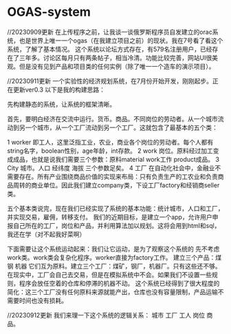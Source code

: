 # OGAS-system
//20230909更新
在上传程序之前，让我谈一谈俄罗斯程序员自发建立的orac系统，也是世界上唯一一个ogas（在我建立项目之前）的现状。我在7号看了看这个系统，了解了基本情况。
这个系统以论坛方式存在，有579名注册用户，已经存在了三年多。讨论区每月只有两条帖子，相当冷清。功能比较完善，网站UI很美观。但是没有见到产品和项目类的任何实例（除了唯一一个造车的演示项目）。



//20230911更新
一个实验性的经济规划系统，在7月份开始开发，刚刚起步。正在更新ver0.3
以下是我的构建思路：

先构建静态的系统，让系统的框架清晰。

首先，要明白经济在交流中运行。货币。商品。不同岗位的劳动者。从一个城市流动到另一个城市，从一个工厂流动到另一个工厂。这就包含了最基本的五个类：

1 worker 即工人，这里泛指工业，农业，商业各个岗位的劳动者。每个人都有string名字，boolean性别，age年龄，int存款。
2 work 岗位。原料经过加工变成成品，也就是说我们需要三个参数：原料material work工作 product成品。
3 City 城市。人口 经纬度 海拔 三个参数足矣。
4 工厂 在自动化社会中，金融业不需要存在。所有产业围绕商品价值的实现来布局：只有负责生产的工农业和负责商品周转的商业单位。因此我们建立company类，下设工厂factory和经销商seller类。

五个基本类说完，现在我们已经实现了系统的基本功能：统计城市，人口和工厂，并实现交易，雇佣，转移支付。
我们的近期目标，是建立一个app，允许用户申报自己所在的工厂，岗位和产品，并利用算法加以规划。这将会用到html和sql，我还在学（对不起我好菜啊）

下面需要让这个系统运动起来：我们让它运动，是为了观察这个系统的
先不考虑work类。work类会复杂化程序。worker直接为factory工作。
建立三个产品：煤 钢 机器 它们互为原料。建立三个工厂：煤矿，钢厂，机器厂。只有这些还不够。在现实中，工厂会自己去交易，但是在模拟系统中不会。如果我们不设置一些规则，程序会放任空着的仓库和停滞的机器不动。
这个系统已经得到了很大程度的简化：这三个工厂没有任何原料来源就能产出，仓库也没有容量限制，产品运输不需要时间也没有损耗。



//20230912更新
我们来理一下这个系统的逻辑关系：
城市 工厂 工人 岗位 商品。
